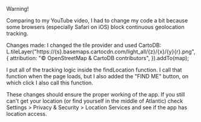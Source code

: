 Warning!

Comparing to my YouTube video, I had to change my code a bit because some browsers (especially Safari on iOS) block continuous geolocation tracking.

Changes made:
I changed the tile provider and used CartoDB:
L.tileLayer("https://{s}.basemaps.cartocdn.com/light_all/{z}/{x}/{y}{r}.png", {
  attribution: "© OpenStreetMap & CartoDB contributors",
}).addTo(map);

I put all of the tracking logic inside the findLocation function. I call that function when the page loads, but I also added the "FIND ME" button, on which click I also call this function.

These changes should ensure the proper working of the app. 
If you still can't get your location (or find yourself in the middle of Atlantic) check Settings > Privacy & Security > Location Services and see if the app has location access.
